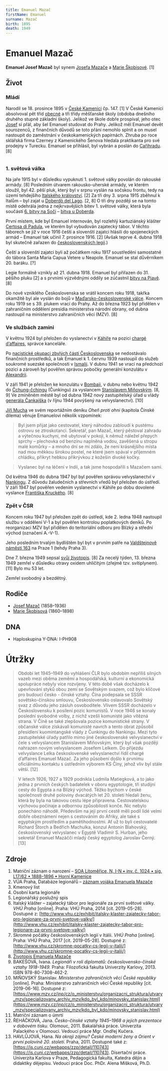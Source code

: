 ```yaml
---
title: Emanuel Mazač
firstName: Emanuel
surname: Mazač
birth: 1895
death: 1949
---
```


# Emanuel Mazač

**Emanuel Josef Mazač** byl synem [Josefa Mazače](mazac-josef-1858.md) a [Marie Škobisové](skobisova-marie-1860.md). [1]


## Život

### Mládí

Narodil se 18. prosince 1895 v [České Kamenici](https://cs.wikipedia.org/wiki/%C4%8Cesk%C3%A1_Kamenice) čp. 147. [1] V České Kamenici absolvoval pět tříd [obecné](https://cs.wikipedia.org/wiki/Obecn%C3%A1_%C5%A1kola) a tři třídy měšťanské školy (obdoba dnešního druhého stupně základní školy). Jelikož ve škole dobře prospíval, jeho otec [Josef](mazac-josef-1858.md) si přál, aby šel Emanuel studovat do Prahy. Jelikož měl Emanuel devět sourozenců, z finančních důvodů se toto přání nemohlo splnit a on musel nastoupit do zaměstnání v českokamenických papírnách. Zhruba po roce sklářská firma Czerney z Kamenického Šenova hledala praktikanta pro své prodejny v Turecku. Emanuel se přihlásil, byl vybrán a poslán do [Cařihradu](https://cs.wikipedia.org/wiki/Istanbul). [8]

<div style="display: flex">

<Photo src="Photo1500339.jpg" alt="Emanuel Mazač" />

<Photo src="Photo1500340.jpg" alt="Emanuel Mazač" />
</div>

### 1. světová válka

Na jaře 1915 byl v důsledku vypuknutí 1. světové války povolán do rakouské armády. [8] Posledním útvarem rakousko-uherské armády, ve kterém sloužil, byl 42. pěší pluk, který byl v srpnu vyslán na sočskou frontu, tedy na území tehdejšího [Italského království](https://cs.wikipedia.org/wiki/Italsk%C3%A9_kr%C3%A1lovstv%C3%AD). [2] Za tři dny 3. srpna 1915 zběhnul k Italům – byl zajat u [Doberdò del Lago](https://en.wikipedia.org/wiki/Doberd%C3%B2_del_Lago). [2, 8] O tři dny později se na tomto místě odehrála jedna z nejkrvavějších bitev 1. světové války, která byla součástí [6. bitvy na Soči](https://cs.wikipedia.org/wiki/Bitvy_na_So%C4%8Di#6._bitva_%E2%80%93_6._srpna_a%C5%BE_17._srpna_1916) – [bitva u Doberda](https://en.wikipedia.org/wiki/Battle_of_Doberd%C3%B2).

První místem, kde byl Emanuel internován, byl rozlehlý kartuziánský klášter [Certosa di Padula](https://cs.wikipedia.org/wiki/Certosa_di_Padula), ve kterém byl vybudován zajatecký tábor. V těchto táborech se již v roce 1916 čeští a slovenští zajatci hlásili do spojeneckých armád – Emanuel tak učinil 7. prosince 1916. [2] (Avšak teprve 4. dubna 1918 byl skutečně zařazen do [československých legií](https://cs.wikipedia.org/wiki/%C4%8Ceskoslovensk%C3%A9_legie).)

Čeští a slovenští zajatci byli až počátkem roku 1917 soustředěni samostatně do tábora Santa Maria Capua Vetere u Neapole. Emanuel se stal důvěrníkem 20. baráku. [?]

Legie formálně vznikly až 21. dubna 1918. Emanuel byl přiřazen do 31. pěšího pluku [2] a s prvními výzvědnými oddíly se zúčastnil [bitvy na Piavě](https://cs.wikipedia.org/wiki/Bitva_na_Piav%C4%9B). [8]

Do nově vzniklého Československa se vrátil koncem roku 1918, takřka okamžitě byl ale vyslán do bojů v [Maďarsko-československé válce](https://cs.wikipedia.org/wiki/Ma%C4%8Farsko-%C4%8Deskoslovensk%C3%A1_v%C3%A1lka). Koncem roku 1919 se s 39. plukem vrací do Prahy. Až do března 1923 byl přidělen v zahraničním oddělení presidia ministerstva národní obrany, od dubna nastoupil na ministerstvo zahraničních věcí (MZV). [8]


### Ve službách zamini

V květnu 1924 byl přeložen do vyslanectví v [Káhiře](https://cs.wikipedia.org/wiki/K%C3%A1hira) na pozici [chargé d’affaires](https://cs.wikipedia.org/wiki/Charg%C3%A9_d%E2%80%99affaires), správce kanceláře.

<Photo src="60703779_1066970353503613_8310680976669802496_n.jpg" alt="„President Masaryk na vyslanectví v Kairu ve společnosti ministra Hurbana a jeho choti. V pozadí úřednictvo vyslanectví.“ Emanuel Mazač v horní řadě druhý zleva. Snímek byl pořízený při příležitosti návštěvy TGM v Egyptě, pravděpodobně 26. nebo 27. března 1927." size="md" />

Po [nacistické okupaci zbylých částí Československa](https://cs.wikipedia.org/wiki/N%C4%9Bmeck%C3%A1_okupace_%C4%8Cech,_Moravy_a_Slezska) se nedostávalo finančních prostředků, a tak Emanuel k 1. červnu 1939 nastoupil do služeb soukromé suezské společnosti v [Ismalii](https://en.wikipedia.org/wiki/Ismailia). V dubnu 1941 se vrací na předchozí pozici a zároveň byl pověřen správou pobočky generální konzulátu v [Alexandrii](https://cs.wikipedia.org/wiki/Alexandrie).

<Photo src="60071004_202576010625651_9015996932606132224_n.jpg" alt="V Egyptě" size="md" />

V září 1941 je přeložen ke konzulátu v [Bombaji](https://cs.wikipedia.org/wiki/Bombaj), v dubnu nebo květnu 1942 do [Čchung-čchingu](https://cs.wikipedia.org/wiki/%C4%8Cchung-%C4%8Dching) (Čunkingu) za vyslancem [Stanislavem Miňovským](https://www.mzv.cz/jnp/cz/o_ministerstvu/organizacni_struktura/utvary_mzv/specializovany_archiv_mzv/kdo_byl_kdo/minovsky_stanislav.html). [8, 9] Ve zmíněném městě byl od dubna 1942 nový zastupitelský úřad u vlády [generála Čankajška](https://cs.wikipedia.org/wiki/%C4%8Cankaj%C5%A1ek) (v říjnu 1944 povýšený na velvyslanectví). [10] 

[Jiří Mucha](https://cs.wikipedia.org/wiki/Ji%C5%99%C3%AD_Mucha_(spisovatel)) ve svém reportážním deníku _Oheň proti ohni_ (kapitola Čínské dilema) věnuje Emanuelovi několik vzpomínek:

> Byl jsem přijat jako cestovatel, který náhodou zabloudí k pustému ostrovu se ztroskotanci. Sekretář, pan Mazač, který pěstoval zahradu a výtečnou kuchyni, mě ubytoval v pokoji, k němuž náležel přepych sprchy – plechovka od benzínu naplněná vodou, zavěšená u stropu malé komůrky – a mnoho dní se mi zdálo, že není krásnějšího místa nad mou měkkou širokou postel, ne které jsem spával v příjemném chládku, přikryt hebkou přikrývkou z kožešin divoké kočky.

> Vyslanec byl na léčení v Indii, a tak jsme hospodařili s Mazačem sami.

Od května 1946 do dubna 1947 byl byl pověřen správou velvyslanectví v [Nankingu](https://cs.wikipedia.org/wiki/Nanking). Z důvodu žaludečních a střevních vředů byl přeložen do ústředí. V září 1947 byl pověřen vedením vyslanectví v Káhiře po dobu dovolené vyslance [Františka Kruckého](https://www.mzv.cz/jnp/cz/o_ministerstvu/organizacni_struktura/utvary_mzv/specializovany_archiv_mzv/kdo_byl_kdo/krucky_frantisek.html). [8]


### Zpět v ČSR

Koncem roku 1947 byl přeložen zpět do ústředí, kde 2. ledna 1948 nastoupil službu v oddělení V-1 a byl pověřen kontrolou poplatkových deníků. Po reorganizaci MZV byl přidělen do teritoriální odboru pro Blízký a střední východ (označení A.-V-1).

Jeho posledním trvalým bydlištěm byl byt v prvním patře na [Valdštejnově náměstí 163](https://goo.gl/maps/JFG8uP383vD2) na Praze 1 (tehdy Praha 3).

Dne 7. března 1949 sepsal [svůj životopis](/zdroje/mazac-emanuel/cv.md). [8] Za necelý týden, 13. března 1949 zemřel v důsledku otravy oxidem uhličitým (zřejmě tzv. svítiplynem). [11] Bylo mu 53 let.

Zemřel svobodný a bezdětný.


## Rodiče

- [Josef Mazač](mazac-josef-1858.md) (1858–1936)
- [Marie Škobisová](skobisova-marie-1860.md) (1860–1898)


## DNA

- Haploskupina Y-DNA: I-PH908


# Útržky

> Období let 1945–1949 do vyhlášení ČLR bylo obdobím nepříliš silných vazeb mezi oběma zeměmi a hospodářská, kulturní a ekonomická spolupráce nebyly více rozvíjeny. V této době však docházelo k upevňování styků obou zemí se Sovětským svazem, což bylo klíčové pro budoucí česko - čínské vztahy. Čína podepsala se SSSR sovětsko-čínskou smlouvu, Československo oslavovalo Sovětský svaz z důvodu jeho zásluh osvoboditele. Vlivem SSSR docházelo v Československu k posílení pozic komunistů. V roce 1946 se konaly poslední svobodné volby, z nichž vzešli komunisté jako vítězná strana. V Číně se také zlepšovala pozice komunistické strany. V občanské válce získávali komunisté navrch a tento obrat způsobil přesídlení kuomintangské vlády z Čunkingu do Nankingu. Mezi tyto zastupitelské úřady patřilo mimo jiné československé velvyslanectví v čele s velvyslancem Stanislavem Miňovským, který byl však později nahrazen novým velvyslancem Josefem Lelkem. Do příjezdu velvyslance Lelka československé velvyslanectví řídil chargé d’affaires Emanuel Mazač. Za jeho působení došlo k prvnímu oficiálnímu kontaktu s ústředním výborem KS Číny, jehož vliv byl stále větší. [12]

> V letech 1926, 1927 a 1929 podnikla Ludmila Matiegková, a to jako jedna z prvních českých badatelek v oboru egyptologie, tři studijní cesty do Egypta a na Blízký východ. Těžko bychom v české společnosti druhé poloviny dvacátých let 20. století hledali ženu, která by byla na takovou cestu lépe připravena. Cestovatelskou výchovou počínaje a odbornou způsobilostí konče. Nic nebylo ponecháno náhodě. Především na její první cestě měli podíl lidé velmi dobře obeznámení nejen s cestováním do Afriky, ale také s egyptským prostředím a pamětihodnostmi. Ať už to byli cestovatelé Richard Štorch a Bedřich Machulka, konzul Antonín Blahovský, československý velvyslanec v Egyptě Vladimír S. Hurban, jeho sekretář Emanuel Mazáčči mladý český egyptolog Jaroslav Černý. [13]


## Zdroje

1. Matriční záznam o narození – [SOA Litoměřice, N, I-N • inv. č. 1024 • sig. L17/62 • 1888–1896 • Horní Kamenice](http://vademecum.soalitomerice.cz/vademecum/permalink?xid=09ddd7cea03b9b8d:4e496e4e:12216bae987:-79a3&scan=133#scan133)
2. VÚA Praha, Databáze legionářů – [záznam vojáka Emanuela Mazače](http://www.vuapraha.cz/soldier/16790205)
3. Kmenový list
4. Osobní karta legionáře
5. Legionářský poslužný spis
6. Italský klášter – zajatecký tábor pro legionáře za první světové války. _VHÚ Praha_ [online]. Praha: VHÚ Praha, 2014 [cit. 2019-05-28]. Dostupné z: [http://www.vhu.cz/exhibit/italsky-klaster-zajatecky-tabor-pro-legionare-za-prvni-svetove-valky/](http://www.vhu.cz/exhibit/italsky-klaster-zajatecky-tabor-pro-legionare-za-prvni-svetove-valky/)
7. Skromné počátky československých legií v Itálii. _VHÚ Praha_ [online]. Praha: VHÚ Praha, 2017 [cit. 2019-05-28]. Dostupné z: [http://www.vhu.cz/skromne-pocatky-cs-legii-v-italii/](http://www.vhu.cz/skromne-pocatky-cs-legii-v-italii/)
8. [Životopis Emanuela Mazače](/zdroje/mazac-emanuel/cv.md)
9. BAKEŠOVÁ, Ivana. _Legionáři v roli diplomatů: československo-čínské vztahy 1918-1949._ Praha: Filozofická fakulta Univerzity Karlovy, 2013. ISBN 978-80-7308-462-2.
10. MIŇOVSKÝ Stanislav. _Ministerstvo zahraničních věcí České republiky_ [online]. Praha: Ministerstvo zahraničních věcí České republiky [cit. 2019-06-16]. Dostupné z: [https://www.mzv.cz/jnp/cz/o_ministerstvu/organizacni_struktura/utvary_mzv/specializovany_archiv_mzv/kdo_byl_kdo/minovsky_stanislav.html](https://www.mzv.cz/jnp/cz/o_ministerstvu/organizacni_struktura/utvary_mzv/specializovany_archiv_mzv/kdo_byl_kdo/minovsky_stanislav.html)
11. Matriční záznam o úmrtí
12. ŘEHÁČKOVÁ, Jana. _Česko-čínské vztahy 1945–1968 a jejich prezentace v dobovém tisku_. Olomouc, 2011. Bakalářská práce. Univerzita Palackého v Olomouci. Vedoucí práce Mgr. Ondřej Kučera.
13. HAVLŮJOVÁ, Hana. _Na okraji zájmu? České moderní ženy a Orient v první polovině 20. století_. Praha, 2011. Dostupné také z: [https://is.cuni.cz/webapps/zzp/detail/110743](https://is.cuni.cz/webapps/zzp/detail/110743). Disertační práce. Univerzita Karlova v Praze, Pedagogická fakulta, Katedra dějin a didaktiky dějepisu. Vedoucí práce Doc. PhDr. Alena Míšková, Ph.D.